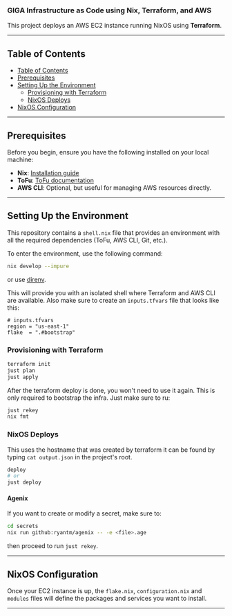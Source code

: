 
### GIGA Infrastructure as Code using Nix, Terraform, and AWS

This project deploys an AWS EC2 instance running NixOS using **Terraform**.

---

## Table of Contents

- [Table of Contents](#table-of-contents)
- [Prerequisites](#prerequisites)
- [Setting Up the Environment](#setting-up-the-environment)
  - [Provisioning with Terraform](#provisioning-with-terraform)
  - [NixOS Deploys](#nixos-deploys)
- [NixOS Configuration](#nixos-configuration)

---

## Prerequisites

Before you begin, ensure you have the following installed on your local machine:

- **Nix**: [Installation guide](https://nixos.org/download.html)
- **ToFu**: [ToFu documentation](https://github.com/NixOS/tofu)
- **AWS CLI**: Optional, but useful for managing AWS resources directly.

---

## Setting Up the Environment

This repository contains a `shell.nix` file that provides an environment with all the required dependencies (ToFu, AWS CLI, Git, etc.).

To enter the environment, use the following command:

```bash
nix develop --impure
```
or use [direnv](https://github.com/direnv/direnv).

This will provide you with an isolated shell where Terraform and AWS CLI are available. Also make sure to create an `inputs.tfvars` file that looks like this:

```
# inputs.tfvars
region = "us-east-1"
flake  = ".#bootstrap"
```

### Provisioning with Terraform

```bash
terraform init
just plan
just apply
```

After the terraform deploy is done, you won't need to use it again. This is only required to bootstrap the infra. Just make sure to ru:
```bash
just rekey
nix fmt
```

### NixOS Deploys

This uses the hostname that was created by terraform it can be found by typing `cat output.json` in the project's root.

```bash
deploy
# or
just deploy
```

#### Agenix

If you want to create or modify a secret, make sure to:
```bash
cd secrets
nix run github:ryantm/agenix -- -e <file>.age
```
then proceed to run `just rekey`.

---

## NixOS Configuration

Once your EC2 instance is up, the `flake.nix`, `configuration.nix` and `modules` files will define the packages and services you want to install.

---
